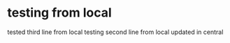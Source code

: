 # testing from local


tested third line from local
testing second line from local updated in central
